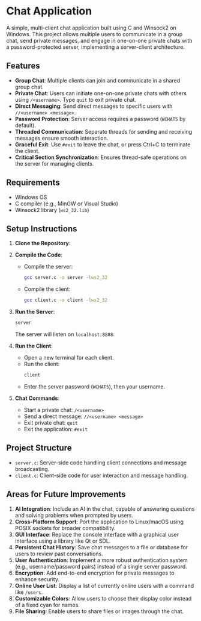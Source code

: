 
# Chat Application

A simple, multi-client chat application built using C and Winsock2 on Windows. This project allows multiple users to communicate in a group chat, send private messages, and engage in one-on-one private chats with a password-protected server, implementing a server-client architecture.

## Features

- **Group Chat**: Multiple clients can join and communicate in a shared group chat.
- **Private Chat**: Users can initiate one-on-one private chats with others using `/<username>`. Type `quit` to exit private chat.
- **Direct Messaging**: Send direct messages to specific users with `//<username> <message>`.
- **Password Protection**: Server access requires a password (`WCHAT5` by default).
- **Threaded Communication**: Separate threads for sending and receiving messages ensure smooth interaction.
- **Graceful Exit**: Use `#exit` to leave the chat, or press Ctrl+C to terminate the client.
- **Critical Section Synchronization**: Ensures thread-safe operations on the server for managing clients.

## Requirements

- Windows OS
- C compiler (e.g., MinGW or Visual Studio)
- Winsock2 library (`ws2_32.lib`)

## Setup Instructions

1. **Clone the Repository**:
 
2. **Compile the Code**:
   - Compile the server:
     ```bash
     gcc server.c -o server -lws2_32
     ```
   - Compile the client:
     ```bash
     gcc client.c -o client -lws2_32
     ```

3. **Run the Server**:
   ```bash
   server
   ```
   The server will listen on `localhost:8888`.

4. **Run the Client**:
   - Open a new terminal for each client.
   - Run the client:
     ```bash
     client
     ```
   - Enter the server password (`WCHAT5`), then your username.

5. **Chat Commands**:
   - Start a private chat: `/<username>`
   - Send a direct message: `//<username> <message>`
   - Exit private chat: `quit`
   - Exit the application: `#exit`

## Project Structure

- `server.c`: Server-side code handling client connections and message broadcasting.
- `client.c`: Client-side code for user interaction and message handling.

## Areas for Future Improvements

1. **AI Integration**: Include an AI in the chat, capable of answering questions and solving problems when prompted by users.
2. **Cross-Platform Support**: Port the application to Linux/macOS using POSIX sockets for broader compatibility.
3. **GUI Interface**: Replace the console interface with a graphical user interface using a library like Qt or SDL.
4. **Persistent Chat History**: Save chat messages to a file or database for users to review past conversations.
5. **User Authentication**: Implement a more robust authentication system (e.g., username/password pairs) instead of a single server password.
6. **Encryption**: Add end-to-end encryption for private messages to enhance security.
7. **Online User List**: Display a list of currently online users with a command like `/users`.
8. **Customizable Colors**: Allow users to choose their display color instead of a fixed cyan for names.
9. **File Sharing**: Enable users to share files or images through the chat.













